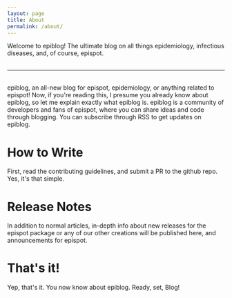 ```yaml
---
layout: page
title: About
permalink: /about/
---
```


Welcome to epiblog! The ultimate blog on all things epidemiology, infectious diseases, and, of course, epispot.
<br>
<br>

--- 
<br>
epiblog, an all-new blog for epispot, epidemiology, or anything related to epispot! Now, if you're reading this, I presume you already know about epiblog, so let me explain exactly what epiblog is. epiblog is a community of developers and fans of epispot, where you can share ideas and code through blogging. You can subscribe through RSS to get updates on epiblog. 

# How to Write

First, read the contributing guidelines, and submit a PR to the github repo. Yes, it's that simple.

# Release Notes

In addition to normal articles, in-depth info about new releases for the epispot package or any of our other creations will be published here, and announcements for epispot.

# That's it!

Yep, that's it. You now know about epiblog. Ready, set, Blog!